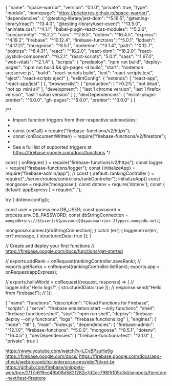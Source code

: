 {
  "name": "space-warrior",
  "version": "0.1.0",
  "private": true,
  "type": "module",
  "homepage": "https://prietorres.github.io/space-warrior/",
  "dependencies": {
    "@testing-library/jest-dom": "^5.16.5",
    "@testing-library/react": "^13.4.0",
    "@testing-library/user-event": "^13.5.0",
    "animate.css": "^4.1.1",
    "babel-plugin-react-css-modules": "^5.2.6",
    "concurrently": "^8.2.2",
    "cors": "^2.8.5",
    "dotenv": "^16.4.5",
    "express": "^4.19.2",
    "firebase": "^10.12.4",
    "firebase-functions": "^5.0.1",
    "lodash": "^4.17.21",
    "mongoose": "^8.5.1",
    "nodemon": "^3.1.4",
    "path": "^0.12.7",
    "postcss": "^8.4.31",
    "react": "^18.2.0",
    "react-dom": "^18.2.0",
    "react-joystick-component": "^6.2.1",
    "react-scripts": "5.0.1",
    "sass": "^1.67.0",
    "web-vitals": "^2.1.4"
  },
  "scripts": {
    "predeploy": "npm run build",
    "deploy-pages": "npm run build && gh-pages -d build",
    "start": "nodemon src/server.js",
    "build": "react-scripts build",
    "test": "react-scripts test",
    "eject": "react-scripts eject"
  },
  "eslintConfig": {
    "extends": [
      "react-app",
      "react-app/jest"
    ]
  },
  "browserslist": {
    "production": [
      ">0.2%",
      "not dead",
      "not op_mini all"
    ],
    "development": [
      "last 1 chrome version",
      "last 1 firefox version",
      "last 1 safari version"
    ]
  },
  "devDependencies": {
    "eslint-plugin-prettier": "^5.0.0",
    "gh-pages": "^6.0.0",
    "prettier": "^3.0.0"
  }
}









/**
 * Import function triggers from their respective submodules:
 *
 * const {onCall} = require("firebase-functions/v2/https");
 * const {onDocumentWritten} = require("firebase-functions/v2/firestore");
 *
 * See a full list of supported triggers at https://firebase.google.com/docs/functions
 */

const { onRequest } = require("firebase-functions/v2/https");
const logger = require("firebase-functions/logger");
const {initializeApp} = require("firebase-admin/app");
// const { default: rankingController } = require("../server/routes/controllers/rankController");
initializeApp()
const mongoose = require('mongoose');
const dotenv = require('dotenv');
const { default: appExpress } = require("..");

try {
  dotenv.config();

  const user = process.env.DB_USER;
  const password = process.env.DB_PASSWORD;
  const dbStringConnection = `mongodb+srv://${user}:${password}@spacewarrior.2fypyzc.mongodb.net/`;

  mongoose.connect(dbStringConnection);
} catch (err) {
  logger.error(err, err?.message, { structuredData: true });
}

// Create and deploy your first functions
// https://firebase.google.com/docs/functions/get-started

// exports.addRank = onRequest(rankingController.saveRank);
// exports.getRanks = onRequest(rankingController.listRank);
exports.app = onRequest(appExpress);

// exports.helloWorld = onRequest((request, response) => {
//   logger.info("Hello logs!", { structuredData: true });
//   response.send("Hello from Firebase!");
// });










{
  "name": "functions",
  "description": "Cloud Functions for Firebase",
  "scripts": {
    "serve": "firebase emulators:start --only functions",
    "shell": "firebase functions:shell",
    "start": "npm run shell",
    "deploy": "firebase deploy --only functions",
    "logs": "firebase functions:log"
  },
  "engines": {
    "node": "18"
  },
  "main": "index.js",
  "dependencies": {
    "firebase-admin": "^12.1.0",
    "firebase-functions": "^5.0.0",
    "mongoose": "^8.5.1",
    "dotenv": "^16.4.5"
  },
  "devDependencies": {
    "firebase-functions-test": "^3.1.0"
  },
  "private": true
}



https://www.youtube.com/watch?v=LCvBPsuHe6g
https://firebase.google.com/docs/
https://firebase.google.com/docs/app-check/web/recaptcha-enterprise-provider?hl=pt-br
https://github.com/firebase/snippets-web/tree/2117c619ce49b08d582f282e7d2ec798f5105c3d/snippets/firestore-next/test-firestore

